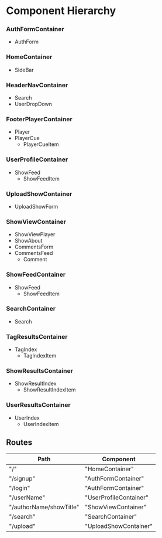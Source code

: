 # Component Hierarchy

### AuthFormContainer
  - AuthForm

  ### HomeContainer
  - SideBar

### HeaderNavContainer
  - Search
  - UserDropDown

### FooterPlayerContainer
  - Player
  - PlayerCue
    - PlayerCueItem

### UserProfileContainer
  - ShowFeed
    - ShowFeedItem

### UploadShowContainer
  - UploadShowForm

### ShowViewContainer
  - ShowViewPlayer
  - ShowAbout
  - CommentsForm
  - CommentsFeed
    - Comment

### ShowFeedContainer
  - ShowFeed
    - ShowFeedItem

### SearchContainer
  - Search

### TagResultsContainer
  - TagIndex
    - TagIndexItem

### ShowResultsContainer
  - ShowResultIndex
    - ShowResultIndexItem

### UserResultsContainer
  - UserIndex
    - UserIndexItem


## Routes

|Path   | Component   |
|-------|-------------|
| "/" | "HomeContainer" |
| "/signup" | "AuthFormContainer" |
| "/login" | "AuthFormContainer" |
| "/userName" | "UserProfileContainer" |
| "/authorName/showTitle" | "ShowViewContainer" |
| "/search" | "SearchContainer" |
| "/upload" | "UploadShowContainer" |
